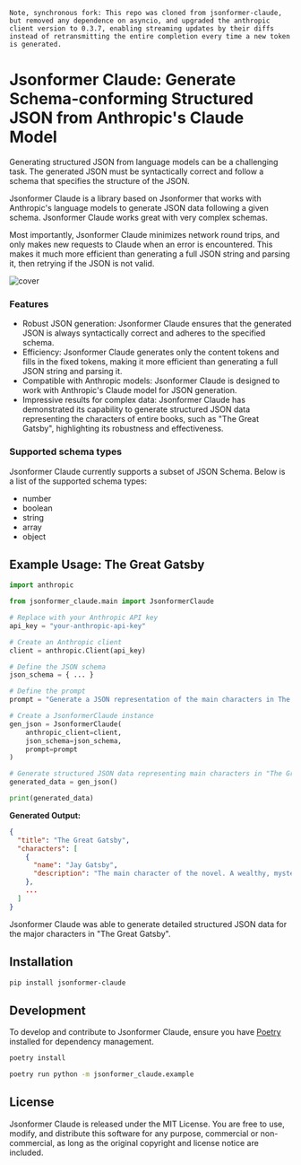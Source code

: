 `Note, synchronous fork: This repo was cloned from jsonformer-claude, but removed any dependence on asyncio, and upgraded the anthropic client version to 0.3.7, enabling streaming updates by their diffs instead of retransmitting the entire completion every time a new token is generated.`

# Jsonformer Claude: Generate Schema-conforming Structured JSON from Anthropic's Claude Model

Generating structured JSON from language models can be a challenging task. The generated JSON must be syntactically correct and follow a schema that specifies the structure of the JSON.

Jsonformer Claude is a library based on Jsonformer that works with Anthropic's language models to generate JSON data following a given schema. Jsonformer Claude works great with very complex schemas.

Most importantly, Jsonformer Claude minimizes network round trips, and only makes new requests to Claude when an error is encountered. This makes it much more efficient than generating a full JSON string and parsing it, then retrying if the JSON is not valid.

<!-- add img/demo.png -->
![cover](img/demo.png)
### Features

- Robust JSON generation: Jsonformer Claude ensures that the generated JSON is always syntactically correct and adheres to the specified schema.
- Efficiency: Jsonformer Claude generates only the content tokens and fills in the fixed tokens, making it more efficient than generating a full JSON string and parsing it.
- Compatible with Anthropic models: Jsonformer Claude is designed to work with Anthropic's Claude model for JSON generation.
- Impressive results for complex data: Jsonformer Claude has demonstrated its capability to generate structured JSON data representing the characters of entire books, such as "The Great Gatsby", highlighting its robustness and effectiveness.

### Supported schema types

Jsonformer Claude currently supports a subset of JSON Schema. Below is a list of the supported schema types:

- number
- boolean
- string
- array
- object

## Example Usage: The Great Gatsby

```python
import anthropic

from jsonformer_claude.main import JsonformerClaude

# Replace with your Anthropic API key
api_key = "your-anthropic-api-key"

# Create an Anthropic client
client = anthropic.Client(api_key)

# Define the JSON schema
json_schema = { ... }

# Define the prompt
prompt = "Generate a JSON representation of the main characters in The Great Gatsby based on the following schema:"

# Create a JsonformerClaude instance
gen_json = JsonformerClaude(
    anthropic_client=client,
    json_schema=json_schema,
    prompt=prompt
)

# Generate structured JSON data representing main characters in "The Great Gatsby"
generated_data = gen_json()

print(generated_data)
```

**Generated Output:**

```json
{
  "title": "The Great Gatsby",
  "characters": [
    {
      "name": "Jay Gatsby",
      "description": "The main character of the novel. A wealthy, mysterious millionaire who is obsessed with Daisy Buchanan."
    },
    ...
  ]
}
```

Jsonformer Claude was able to generate detailed structured JSON data for the major characters in "The Great Gatsby". 

## Installation

```bash
pip install jsonformer-claude
```

## Development

To develop and contribute to Jsonformer Claude, ensure you have [Poetry](https://python-poetry.org/docs/#installation) installed for dependency management.

```bash
poetry install
```

```bash
poetry run python -m jsonformer_claude.example
```

## License

Jsonformer Claude is released under the MIT License. You are free to use, modify, and distribute this software for any purpose, commercial or non-commercial, as long as the original copyright and license notice are included.
